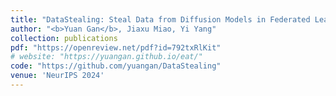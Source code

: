 ```yaml
---
title: "DataStealing: Steal Data from Diffusion Models in Federated Learning with Multiple Trojans"
author: "<b>Yuan Gan</b>, Jiaxu Miao, Yi Yang"
collection: publications
pdf: "https://openreview.net/pdf?id=792txRlKit"
# website: "https://yuangan.github.io/eat/"
code: "https://github.com/yuangan/DataStealing"
venue: 'NeurIPS 2024'
---
```

